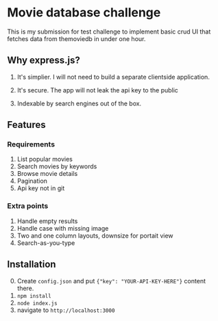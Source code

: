# Movie database challenge

This is my submission for test challenge to implement basic crud UI that fetches data from themoviedb in under one hour.



## Why express.js?

1) It's simplier. I will not need to build a separate clientside application.

2) It's secure. The app will not leak the api key to the public

3) Indexable by search engines out of the box.

## Features


### Requirements

1) List popular movies
2) Search movies by keywords
3) Browse movie details
4) Pagination
5) Api key not in git

### Extra points
1) Handle empty results
2) Handle case with missing image
3) Two and one column layouts, downsize for portait view
4) Search-as-you-type

## Installation

0) Create `config.json` and put `{"key": "YOUR-API-KEY-HERE"}` content there. 
1) `npm install`
2) `node index.js`
3) navigate to `http://localhost:3000`

